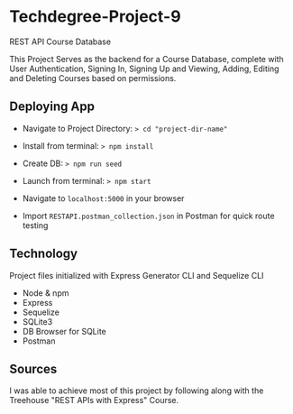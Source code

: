 # Techdegree-Project-9
REST API Course Database

This Project Serves as the backend for a Course Database, complete with User Authentication, Signing In, Signing Up and Viewing, Adding, Editing and Deleting Courses based on permissions.

## Deploying App
- Navigate to Project Directory: `> cd "project-dir-name"`
- Install from terminal: `> npm install`
- Create DB: `> npm run seed`
- Launch from terminal: `> npm start`
- Navigate to `localhost:5000` in your browser

- Import `RESTAPI.postman_collection.json` in Postman for quick route testing

 ## Technology
Project files initialized with Express Generator CLI and Sequelize CLI

- Node & npm
- Express
- Sequelize
- SQLite3
- DB Browser for SQLite
- Postman

## Sources
 I was able to achieve most of this project by following along with the Treehouse "REST APIs with Express" Course.